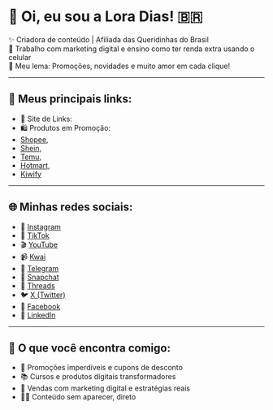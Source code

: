 # 👋 Oi, eu sou a Lora Dias! 🇧🇷

✨ Criadora de conteúdo | Afiliada das Queridinhas do Brasil  
📱 Trabalho com marketing digital e ensino como ter renda extra usando o celular  
💖 Meu lema: Promoções, novidades e muito amor em cada clique!

---

## 📌 Meus principais links:

- 🌟 Site de Links: 
- 🛍️ Produtos em Promoção:
- [Shopee](https://shope.ee/),
- [Shein](https://shein.com),
- [Temu](https://temu.com),
- [Hotmart](https://hotmart.com),
-  [Kiwify](https://kiwify.com.br)

---

## 🌐 Minhas redes sociais:

- 📸 [Instagram](https://instagram.com/loradias2024)
- 🎵 [TikTok](https://www.tiktok.com/@loradias2024)
- 🎬 [YouTube](https://youtube.com/@loradias2024)
- 📹 [Kwai](https://www.kwai.com/@loradias2024)
- 💬 [Telegram](https://t.me/loradias2024)
- 👻 [Snapchat](https://www.snapchat.com/add/loradias2024)
- 🧵 [Threads](https://www.threads.net/@loradias2024)
- 🐦 [X (Twitter)](https://twitter.com/loradias2024)
- 📘 [Facebook](https://facebook.com/loradias2024)
- 💼 [LinkedIn](https://linkedin.com/in/loradias2024)

---

## 💼 O que você encontra comigo:
- 💸 Promoções imperdíveis e cupons de desconto  
- 📚 Cursos e produtos digitais transformadores  
- 🛒 Vendas com marketing digital e estratégias reais  
- 👩‍💻 Conteúdo sem aparecer, direto




